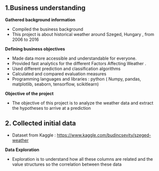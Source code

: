 ## **1.Business understanding**
**Gathered background information**
- Compiled the business background
- This project is about historical weather around Szeged, Hungary , from 2006 to 2016

**Defining business objectives**
- Made data more accessible and understandable for everyone.
- Provided fast analytics for the different Factors Affecting Weather .
- Used different prediction and classification algorithms
- Calculated and compared evaluation measures
- Programming languages and libraries : python ( Numpy, pandas, matplotlib, seaborn, tensorflow, scikitlearn)

**Objective of the project**
- The objective of this project is to analyze the weather data and extract the hypotheses to arrive at a prediction
 
## **2. Collected initial data**
- Dataset from Kaggle : https://www.kaggle.com/budincsevity/szeged-weather

**Data Exploration**
- Exploration is to understand how all these columns are related and the value structures so the correlation between these data
